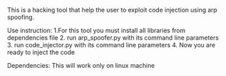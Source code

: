 This is a hacking tool that help the user to exploit code injection using arp spoofing.

Use instruction:
1.For this tool you must install all libraries from dependencies file
2. run arp_spoofer.py with its command line parameters
3. run code_injector.py with its command line parameters
4. Now you are ready to inject the code

Dependencies:
This will work only on linux machine
